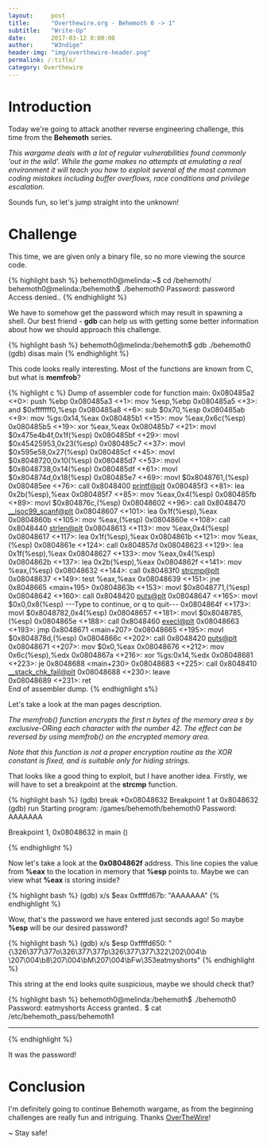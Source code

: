 ```yaml
---
layout:     post
title:      "Overthewire.org - Behemoth 0 -> 1"
subtitle:   "Write-Up"
date:       2017-03-12 0:00:00
author:     "W3ndige"
header-img: "img/overthewire-header.png"
permalink: /:title/
category: Overthewire
---
```

<h1>Introduction</h1>

<p>Today we're going to attack another reverse engineering challenge, this time from the <b>Behemoth</b> series. </p>

<p><i>This wargame deals with a lot of regular vulnerabilities found commonly 'out
in the wild'. While the game makes no attempts at emulating a real environment
it will teach you how to exploit several of the most common coding mistakes
including buffer overflows, race conditions and privilege escalation.</i></p>

<p>Sounds fun, so let's jump straight into the unknown! </p>

<h1>Challenge</h1>

<p>This time, we are given only a binary file, so no more viewing the source code. </p>

{% highlight bash %}
behemoth0@melinda:~$ cd /behemoth/
behemoth0@melinda:/behemoth$ ./behemoth0
Password: password
Access denied..
{% endhighlight %}

<p>We have to somehow get the password which may result in spawning a shell. Our best friend - <b>gdb</b> can help us with getting some better information about how we should approach this challenge.  </p>

{% highlight bash %}
behemoth0@melinda:/behemoth$ gdb ./behemoth0
(gdb) disas main
{% endhighlight %}

<p>This code looks really interesting. Most of the functions are known from C, but what is <b>memfrob</b>? </p>

{% highlight c %}
Dump of assembler code for function main:
   0x080485a2 <+0>:	push   %ebp
   0x080485a3 <+1>:	mov    %esp,%ebp
   0x080485a5 <+3>:	and    $0xfffffff0,%esp
   0x080485a8 <+6>:	sub    $0x70,%esp
   0x080485ab <+9>:	mov    %gs:0x14,%eax
   0x080485b1 <+15>:	mov    %eax,0x6c(%esp)
   0x080485b5 <+19>:	xor    %eax,%eax
   0x080485b7 <+21>:	movl   $0x475e4b4f,0x1f(%esp)
   0x080485bf <+29>:	movl   $0x45425953,0x23(%esp)
   0x080485c7 <+37>:	movl   $0x595e58,0x27(%esp)
   0x080485cf <+45>:	movl   $0x8048720,0x10(%esp)
   0x080485d7 <+53>:	movl   $0x8048738,0x14(%esp)
   0x080485df <+61>:	movl   $0x804874d,0x18(%esp)
   0x080485e7 <+69>:	movl   $0x8048761,(%esp)
   0x080485ee <+76>:	call   0x8048400 <printf@plt>
   0x080485f3 <+81>:	lea    0x2b(%esp),%eax
   0x080485f7 <+85>:	mov    %eax,0x4(%esp)
   0x080485fb <+89>:	movl   $0x804876c,(%esp)
   0x08048602 <+96>:	call   0x8048470 <__isoc99_scanf@plt>
   0x08048607 <+101>:	lea    0x1f(%esp),%eax
   0x0804860b <+105>:	mov    %eax,(%esp)
   0x0804860e <+108>:	call   0x8048440 <strlen@plt>
   0x08048613 <+113>:	mov    %eax,0x4(%esp)
   0x08048617 <+117>:	lea    0x1f(%esp),%eax
   0x0804861b <+121>:	mov    %eax,(%esp)
   0x0804861e <+124>:	call   0x804857d <memfrob>
   0x08048623 <+129>:	lea    0x1f(%esp),%eax
   0x08048627 <+133>:	mov    %eax,0x4(%esp)
   0x0804862b <+137>:	lea    0x2b(%esp),%eax
   0x0804862f <+141>:	mov    %eax,(%esp)
   0x08048632 <+144>:	call   0x80483f0 <strcmp@plt>
   0x08048637 <+149>:	test   %eax,%eax
   0x08048639 <+151>:	jne    0x8048665 <main+195>
   0x0804863b <+153>:	movl   $0x8048771,(%esp)
   0x08048642 <+160>:	call   0x8048420 <puts@plt>
   0x08048647 <+165>:	movl   $0x0,0x8(%esp)
---Type <return> to continue, or q <return> to quit---
   0x0804864f <+173>:	movl   $0x8048782,0x4(%esp)
   0x08048657 <+181>:	movl   $0x8048785,(%esp)
   0x0804865e <+188>:	call   0x8048460 <execl@plt>
   0x08048663 <+193>:	jmp    0x8048671 <main+207>
   0x08048665 <+195>:	movl   $0x804878d,(%esp)
   0x0804866c <+202>:	call   0x8048420 <puts@plt>
   0x08048671 <+207>:	mov    $0x0,%eax
   0x08048676 <+212>:	mov    0x6c(%esp),%edx
   0x0804867a <+216>:	xor    %gs:0x14,%edx
   0x08048681 <+223>:	je     0x8048688 <main+230>
   0x08048683 <+225>:	call   0x8048410 <__stack_chk_fail@plt>
   0x08048688 <+230>:	leave  
   0x08048689 <+231>:	ret    
End of assembler dump.
{% endhighlight s%}

<p>Let's take a look at the man pages description. </p>

<p><i>The  memfrob() function encrypts the first n bytes of the memory area s
by exclusive-ORing each character with the number 42.  The  effect  can
be reversed by using memfrob() on the encrypted memory area.</i></p>

<p><i>Note  that  this function is not a proper encryption routine as the XOR
constant is fixed, and is suitable only for hiding strings.</i></p>

<p>That looks like a good thing to exploit, but I have another idea. Firstly, we will have to set a breakpoint at the <b>strcmp</b> function. </p>

{% highlight bash %}
(gdb) break *0x08048632
Breakpoint 1 at 0x8048632
(gdb) run
Starting program: /games/behemoth/behemoth0
Password: AAAAAAA

Breakpoint 1, 0x08048632 in main ()

{% endhighlight %}

<p>Now let's take a look at the <b>0x0804862f</b> address. This line copies the value from <b>%eax</b> to the location in memory that <b>%esp</b> points to. Maybe we can view what <b>%eax</b> is storing inside? </p>

{% highlight bash %}
(gdb) x/s $eax
0xffffd67b:	"AAAAAAA"
{% endhighlight %}

<p>Wow, that's the password we have entered just seconds ago! So maybe <b>%esp</b> will be our desired password? </p>

{% highlight bash %}
(gdb) x/s $esp
0xffffd650:	"{\326\377\377o\326\377\377p\326\377\377\322\202\004\b \207\004\b8\207\004\bM\207\004\bFw\353eatmyshorts"
{% endhighlight %}

<p>This string at the end looks quite suspicious, maybe we should check that? </p>


{% highlight bash %}
behemoth0@melinda:/behemoth$ ./behemoth0
Password: eatmyshorts
Access granted..
$ cat /etc/behemoth_pass/behemoth1
**********
{% endhighlight %}

<p>It was the password! </p>

<h1>Conclusion</h1>
<p>I'm definitely going to continue Behemoth wargame, as from the beginning challenges are really fun and intriguing. Thanks <a href="http://overthewire.org/wargames/">OverTheWire</a>!</p>

<p>~ Stay safe! </p>
